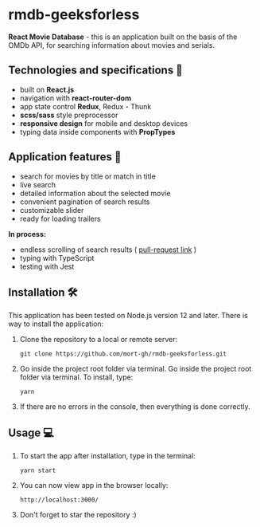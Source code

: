 # rmdb-geeksforless

**React Movie Database** - this is an application built on the basis of the OMDb API, for searching information about movies and serials.


## Technologies and specifications 🧬

- built on **React.js**
- navigation with **react-router-dom**
- app state control **Redux**, Redux - Thunk
- **scss/sass** style preprocessor
- **responsive design** for mobile and desktop devices
- typing data inside components with **PropTypes**


## Application features 🚀

- search for movies by title or match in title
- live search
- detailed information about the selected movie
- convenient pagination of search results
- customizable slider
- ready for loading trailers


**In process:**
- endless scrolling of search results ( [pull-request link](https://github.com/mort-gh/rmdb-geeksforless/pull/15) )
- typing with TypeScript
- testing with Jest


## Installation 🛠

This application has been tested on Node.js version 12 and later. There is way to install the application:

1. Clone the repository to a local or remote server:

   `git clone https://github.com/mort-gh/rmdb-geeksforless.git`

2. Go inside the project root folder via terminal. Go inside the project root folder via terminal. 
To install, type: 

	`yarn`

3. If there are no errors in the console, then everything is done correctly.


## Usage 💻

1. To start the app after installation, type in the terminal: 

	`yarn start`

2. You can now view app in the browser locally:

	`http://localhost:3000/`

3. Don't forget to star the repository :)
